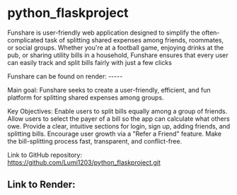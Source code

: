 # python_flaskproject
Funshare is user-friendly web application designed to simplify the often-complicated task of splitting shared expenses among friends, roommates, or social groups. Whether you're at a football game, enjoying drinks at the pub, or sharing utility bills in a household, Funshare ensures that every user can easily track and split bills fairly with just a few clicks

Funshare can be found on render: -----

Main goal:
Funshare seeks to create a user-friendly, efficient, and fun platform for splitting shared expenses among groups.

Key Objectives:
Enable users to split bills equally among a group of friends.
Allow users to select the payer of a bill so the app can calculate what others owe.
Provide a clear, intuitive  sections for login, sign up, adding friends, and splitting bills.
Encourage user growth via a "Refer a Friend" feature.
Make the bill-splitting process fast, transparent, and conflict-free.


Link to GitHub repository:
https://github.com/Lumi1203/python_flaskproject.git


Link to Render:
-----